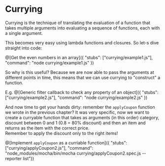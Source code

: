 # Currying
Currying is the technique of translating the evaluation of a function that takes multiple arguments into evaluating a sequence of functions, each with a single argument.

This becomes very easy using lambda functions and closures. So let-s dive straight into code:

@[Get the even numbers in an array]({ "stubs": ["currying/example1.js"], "command": "node currying/example1.js" })

So why is this useful? Because we are now able to pass the arguments at different points in time, this means that we can use currying to "construct" a function.

E.g.
@[Generic filter callback to check any property of an object]({ "stubs": ["currying/example2.js"], "command": "node currying/example2.js" })

And now time to get your hands dirty: remember the `applyCoupon` function we wrote in the previous chapter? It was very specific, now we want to create a curryable function that takes as arguments (in this order) category, discount between 0 and 1 (0.8 = 80% discount) and then an item and returns as the item with the correct price.  
Remember to apply the discount only to the right items!

@[Implement `applyCoupon` as a curriable function]({ "stubs": ["currying/applyCoupon2.js"], "command": "node_modules/mocha/bin/mocha currying/applyCoupon2.spec.js --reporter list"})
